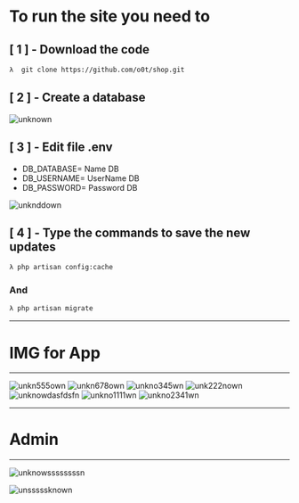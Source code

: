 
# To run the site you need to

##  [ 1 ] - Download the code
```bash
λ  git clone https://github.com/o0t/shop.git
```
##  [ 2 ] - Create a database

![unknown](https://user-images.githubusercontent.com/94997828/178013857-409bbf8d-e956-4b25-9abd-35d44f4c8c2b.png)

## [ 3 ] - Edit file  .env 

- DB_DATABASE= Name DB
- DB_USERNAME= UserName DB 
- DB_PASSWORD= Password DB 

![unknddown](https://user-images.githubusercontent.com/94997828/178014612-f618786b-3070-46b7-8305-dea5465a8656.png)

## [ 4 ] - Type the commands to save the new updates

```bash
λ php artisan config:cache
```
### And

```bash
λ php artisan migrate
```

---
# IMG for App 
---
![unkn555own](https://user-images.githubusercontent.com/94997828/178016837-528b1f11-1575-4181-ae1e-97e25d9828fd.png)
![unkn678own](https://user-images.githubusercontent.com/94997828/178016856-ec106eb7-06ba-4ba7-add9-713d37b20a12.png)
![unkno345wn](https://user-images.githubusercontent.com/94997828/178016984-19e21545-9f43-442c-88de-5daec1913ea5.png)
![unk222nown](https://user-images.githubusercontent.com/94997828/178017076-e5287354-5bcf-4765-95a6-8f66b24f709b.png)
![unknowdasfdsfn](https://user-images.githubusercontent.com/94997828/178017836-d248cd59-5f8d-4a3b-b4d9-362e8d9d541c.png)
![unkno1111wn](https://user-images.githubusercontent.com/94997828/178017283-cf86fe55-bf11-485e-99fd-242cb27ae410.png)
![unkno2341wn](https://user-images.githubusercontent.com/94997828/178017701-ab26b1df-df82-4152-ac8c-8022db213386.png)

---

# Admin 

--- 

![unknowssssssssn](https://user-images.githubusercontent.com/94997828/178017917-ce5793cb-56a0-4796-967d-cf003c25b10e.png)

![unsssssknown](https://user-images.githubusercontent.com/94997828/178017945-51c99cd1-1900-4846-a7f6-17aeba94a4c9.png)

